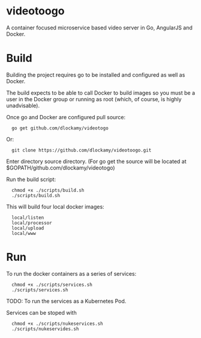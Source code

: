 # videotoogo
A container focused microservice based video server in Go, AngularJS and Docker.

# Build

Building the project requires go to be installed and configured as well as Docker. 

The build expects to be able to call Docker to build images so you must be a user in the Docker group or running as root (which, of course, is highly unadvisable).

Once go and Docker are configured pull source:
```
  go get github.com/dlockamy/videotogo
```
Or:
```
  git clone https://github.com/dlockamy/videotoogo.git   
```

Enter directory source directory.
(For go get the source will be located at $GOPATH/github.com/dlockamy/videotogo)

Run the build script:
```
  chmod +x ./scripts/build.sh
  ./scripts/build.sh
```

This will build four local docker images:
```
  local/listen
  local/processor
  local/upload
  local/www
 ```
  # Run

To run the docker containers as a series of services:

```
  chmod +x ./scripts/services.sh
  ./scripts/services.sh
```

TODO:
To run the services as a Kubernetes Pod.

Services can be stoped with 

```
  chmod +x ./scripts/nukeservices.sh
  ./scripts/nukeservides.sh
  
```
